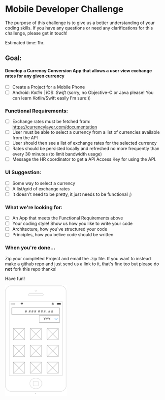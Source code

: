 # Mobile Developer Challenge

The purpose of this challenge is to give us a better understanding of your coding skills. If you have any questions or need any clarifications for this challenge, please get in touch!

Estimated time: 1hr. 

## Goal:

#### Develop a Currency Conversion App that allows a user view exchange rates for any given currency

- [ ] Create a Project for a Mobile Phone
- [ ] Android: _Kotlin_ | iOS: _Swift_ (sorry, no Objective-C or Java please! You can learn Kotlin/Swift easily I'm sure:))

### Functional Requirements:
- [ ] Exchange rates must be fetched from: https://currencylayer.com/documentation  
- [ ] User must be able to select a currency from a list of currencies available from the API
- [ ] User should then see a list of exchange rates for the selected currency
- [ ] Rates should be persisted locally and refreshed no more frequently than every 30 minutes (to limit bandwidth usage)
- [ ] Message the HR coordinator to get a API Access Key for using the API.

### UI Suggestion:
- [ ] Some way to select a currency
- [ ] A list/grid of exchange rates
- [ ] It doesn't need to be pretty, it just needs to be functional ;)

### What we're looking for:
- [ ] An App that meets the Functional Requirements above
- [ ] Your coding style! Show us how you like to write your code
- [ ] Architecture, how you've structured your code
- [ ] Principles, how you belive code should be written

### When you're done...

Zip your completed Project and email the .zip file.
If you want to instead make a github repo and just send us a link to it, that's fine too but please do __not__ fork this repo thanks!

Have fun!

![UI Suggested Wireframe](ui_suggestion.png)
